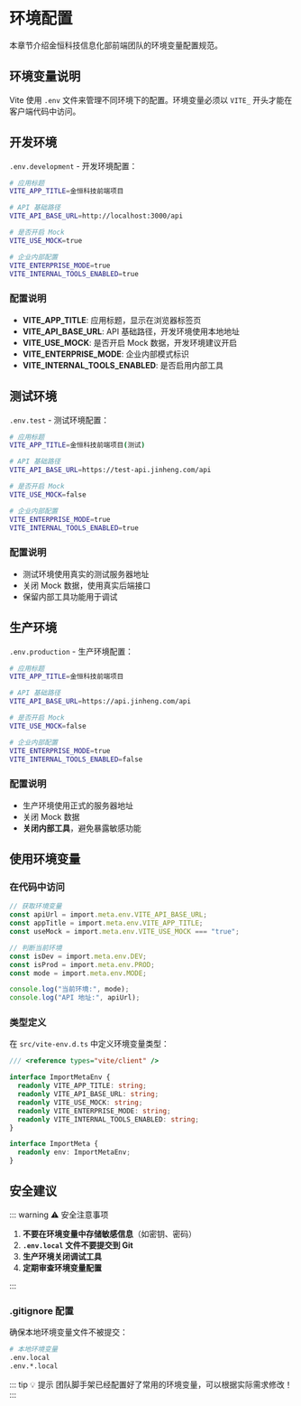# 环境配置

本章节介绍金恒科技信息化部前端团队的环境变量配置规范。

## 环境变量说明

Vite 使用 `.env` 文件来管理不同环境下的配置。环境变量必须以 `VITE_` 开头才能在客户端代码中访问。

## 开发环境

`.env.development` - 开发环境配置：

```bash
# 应用标题
VITE_APP_TITLE=金恒科技前端项目

# API 基础路径
VITE_API_BASE_URL=http://localhost:3000/api

# 是否开启 Mock
VITE_USE_MOCK=true

# 企业内部配置
VITE_ENTERPRISE_MODE=true
VITE_INTERNAL_TOOLS_ENABLED=true
```

### 配置说明

- **VITE_APP_TITLE**: 应用标题，显示在浏览器标签页
- **VITE_API_BASE_URL**: API 基础路径，开发环境使用本地地址
- **VITE_USE_MOCK**: 是否开启 Mock 数据，开发环境建议开启
- **VITE_ENTERPRISE_MODE**: 企业内部模式标识
- **VITE_INTERNAL_TOOLS_ENABLED**: 是否启用内部工具

## 测试环境

`.env.test` - 测试环境配置：

```bash
# 应用标题
VITE_APP_TITLE=金恒科技前端项目(测试)

# API 基础路径
VITE_API_BASE_URL=https://test-api.jinheng.com/api

# 是否开启 Mock
VITE_USE_MOCK=false

# 企业内部配置
VITE_ENTERPRISE_MODE=true
VITE_INTERNAL_TOOLS_ENABLED=true
```

### 配置说明

- 测试环境使用真实的测试服务器地址
- 关闭 Mock 数据，使用真实后端接口
- 保留内部工具功能用于调试

## 生产环境

`.env.production` - 生产环境配置：

```bash
# 应用标题
VITE_APP_TITLE=金恒科技前端项目

# API 基础路径
VITE_API_BASE_URL=https://api.jinheng.com/api

# 是否开启 Mock
VITE_USE_MOCK=false

# 企业内部配置
VITE_ENTERPRISE_MODE=true
VITE_INTERNAL_TOOLS_ENABLED=false
```

### 配置说明

- 生产环境使用正式的服务器地址
- 关闭 Mock 数据
- **关闭内部工具**，避免暴露敏感功能

## 使用环境变量

### 在代码中访问

```typescript
// 获取环境变量
const apiUrl = import.meta.env.VITE_API_BASE_URL;
const appTitle = import.meta.env.VITE_APP_TITLE;
const useMock = import.meta.env.VITE_USE_MOCK === "true";

// 判断当前环境
const isDev = import.meta.env.DEV;
const isProd = import.meta.env.PROD;
const mode = import.meta.env.MODE;

console.log("当前环境:", mode);
console.log("API 地址:", apiUrl);
```

### 类型定义

在 `src/vite-env.d.ts` 中定义环境变量类型：

```typescript
/// <reference types="vite/client" />

interface ImportMetaEnv {
  readonly VITE_APP_TITLE: string;
  readonly VITE_API_BASE_URL: string;
  readonly VITE_USE_MOCK: string;
  readonly VITE_ENTERPRISE_MODE: string;
  readonly VITE_INTERNAL_TOOLS_ENABLED: string;
}

interface ImportMeta {
  readonly env: ImportMetaEnv;
}
```

## 安全建议

::: warning ⚠️ 安全注意事项

1. **不要在环境变量中存储敏感信息**（如密钥、密码）
2. **`.env.local` 文件不要提交到 Git**
3. **生产环境关闭调试工具**
4. **定期审查环境变量配置**

:::

### .gitignore 配置

确保本地环境变量文件不被提交：

```bash
# 本地环境变量
.env.local
.env.*.local
```

::: tip 💡 提示
团队脚手架已经配置好了常用的环境变量，可以根据实际需求修改！
:::
